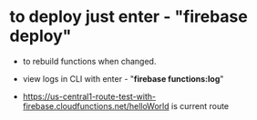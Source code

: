 # to deploy just enter - "**firebase deploy**" 

- to rebuild functions when changed.

- view logs in CLI with enter -  "**firebase functions:log**"

- https://us-central1-route-test-with-firebase.cloudfunctions.net/helloWorld is current route